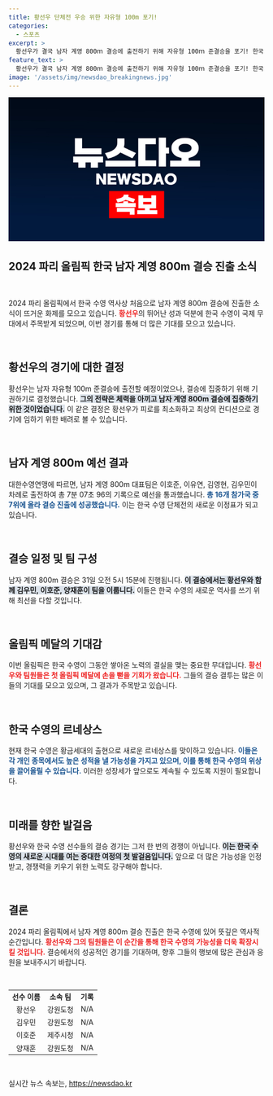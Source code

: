 ```yaml
---
title: 황선우 단체전 우승 위한 자유형 100m 포기!
categories:
  - 스포츠
excerpt: >
  황선우가 결국 남자 계영 800ｍ 결승에 출전하기 위해 자유형 100ｍ 준결승을 포기! 한국 수영의 역사적인 순간이 열리며, 첫 메달 가능성에 기대감이 고조된다. 결승은 31일 오전 5시 15분 시작!
feature_text: >
  황선우가 결국 남자 계영 800ｍ 결승에 출전하기 위해 자유형 100ｍ 준결승을 포기! 한국 수영의 역사적인 순간이 열리며, 첫 메달 가능성에 기대감이 고조된다. 결승은 31일 오전 5시 15분 시작!
image: '/assets/img/newsdao_breakingnews.jpg'
---
```


<p><img src="/assets/img/newsdao_breakingnews.jpg" alt="cryptoinkorea 속보" /></p>

<h2 data-ke-size="size26">2024 파리 올림픽 한국 남자 계영 800m 결승 진출 소식</h2>

<p data-ke-size="size16">&nbsp;</p>

<p>2024 파리 올림픽에서 한국 수영 역사상 처음으로 남자 계영 800m 결승에 진출한 소식이 뜨거운 화제를 모으고 있습니다. <b><span style="color: #ee2323;">황선우</span></b>의 뛰어난 성과 덕분에 한국 수영이 국제 무대에서 주목받게 되었으며, 이번 경기를 통해 더 많은 기대를 모으고 있습니다.</p>

<p data-ke-size="size16">&nbsp;</p>

<h2 data-ke-size="size26">황선우의 경기에 대한 결정</h2>

<p>황선우는 남자 자유형 100m 준결승에 출전할 예정이었으나, 결승에 집중하기 위해 기권하기로 결정했습니다. <b><span style="background-color: #21538527;">그의 전략은 체력을 아끼고 남자 계영 800m 결승에 집중하기 위한 것이었습니다.</span></b> 이 같은 결정은 황선우가 피로를 최소화하고 최상의 컨디션으로 경기에 임하기 위한 배려로 볼 수 있습니다. </p>

<p data-ke-size="size16">&nbsp;</p>

<h2 data-ke-size="size26">남자 계영 800m 예선 결과</h2>

<p>대한수영연맹에 따르면, 남자 계영 800m 대표팀은 이호준, 이유연, 김영현, 김우민이 차례로 출전하여 총 7분 07초 96의 기록으로 예선을 통과했습니다. <b><span style="color: #1a5490;">총 16개 참가국 중 7위에 올라 결승 진출에 성공했습니다.</span></b> 이는 한국 수영 단체전의 새로운 이정표가 되고 있습니다.</p>

<p data-ke-size="size16">&nbsp;</p>

<h2 data-ke-size="size26">결승 일정 및 팀 구성</h2>

<p>남자 계영 800m 결승은 31일 오전 5시 15분에 진행됩니다. <b><span style="background-color: #21538527;">이 결승에서는 황선우와 함께 김우민, 이호준, 양재훈이 팀을 이룹니다.</span></b> 이들은 한국 수영의 새로운 역사를 쓰기 위해 최선을 다할 것입니다.</p>

<p data-ke-size="size16">&nbsp;</p>

<h2 data-ke-size="size26">올림픽 메달의 기대감</h2>

<p>이번 올림픽은 한국 수영이 그동안 쌓아온 노력의 결실을 맺는 중요한 무대입니다. <b><span style="color: #ee2323;">황선우와 팀원들은 첫 올림픽 메달에 손을 뻗을 기회가 왔습니다.</span></b> 그들의 결승 결투는 많은 이들의 기대를 모으고 있으며, 그 결과가 주목받고 있습니다.</p>

<p data-ke-size="size16">&nbsp;</p>

<h2 data-ke-size="size26">한국 수영의 르네상스</h2>

<p>현재 한국 수영은 황금세대의 출현으로 새로운 르네상스를 맞이하고 있습니다. <b><span style="color: #1a5490;">이들은 각 개인 종목에서도 높은 성적을 낼 가능성을 가지고 있으며, 이를 통해 한국 수영의 위상을 끌어올릴 수 있습니다.</span></b> 이러한 성장세가 앞으로도 계속될 수 있도록 지원이 필요합니다.</p>

<p data-ke-size="size16">&nbsp;</p>

<h2 data-ke-size="size26">미래를 향한 발걸음</h2>

<p>황선우와 한국 수영 선수들의 결승 경기는 그저 한 번의 경쟁이 아닙니다. <b><span style="background-color: #21538527;">이는 한국 수영의 새로운 시대를 여는 중대한 여정의 첫 발걸음입니다.</span></b> 앞으로 더 많은 가능성을 인정받고, 경쟁력을 키우기 위한 노력도 강구해야 합니다.</p>

<p data-ke-size="size16">&nbsp;</p>

<h2 data-ke-size="size26">결론</h2>

<p>2024 파리 올림픽에서 남자 계영 800m 결승 진출은 한국 수영에 있어 뜻깊은 역사적 순간입니다. <b><span style="color: #ee2323;">황선우와 그의 팀원들은 이 순간을 통해 한국 수영의 가능성을 더욱 확장시킬 것입니다.</span></b> 결승에서의 성공적인 경기를 기대하며, 향후 그들의 행보에 많은 관심과 응원을 보내주시기 바랍니다.</p>

<p data-ke-size="size16">&nbsp;</p>

<table style="width: 100%;">
    <tr>
        <td style="text-align: center; height: 17px;"><b>선수 이름</b></td>
        <td style="text-align: center; height: 17px;"><b>소속 팀</b></td>
        <td style="text-align: center; height: 17px;"><b>기록</b></td>
    </tr>
    <tr>
        <td style="text-align: center; height: 17px;">황선우</td>
        <td style="text-align: center; height: 17px;">강원도청</td>
        <td style="text-align: center; height: 17px;">N/A</td>
    </tr>
    <tr>
        <td style="text-align: center; height: 17px;">김우민</td>
        <td style="text-align: center; height: 17px;">강원도청</td>
        <td style="text-align: center; height: 17px;">N/A</td>
    </tr>
    <tr>
        <td style="text-align: center; height: 17px;">이호준</td>
        <td style="text-align: center; height: 17px;">제주시청</td>
        <td style="text-align: center; height: 17px;">N/A</td>
    </tr>
    <tr>
        <td style="text-align: center; height: 17px;">양재훈</td>
        <td style="text-align: center; height: 17px;">강원도청</td>
        <td style="text-align: center; height: 17px;">N/A</td>
    </tr>
</table>

<p data-ke-size="size16">&nbsp;</p>
실시간 뉴스 속보는, <a href="https://newsdao.kr" rel="dofollow">https://newsdao.kr</a>


